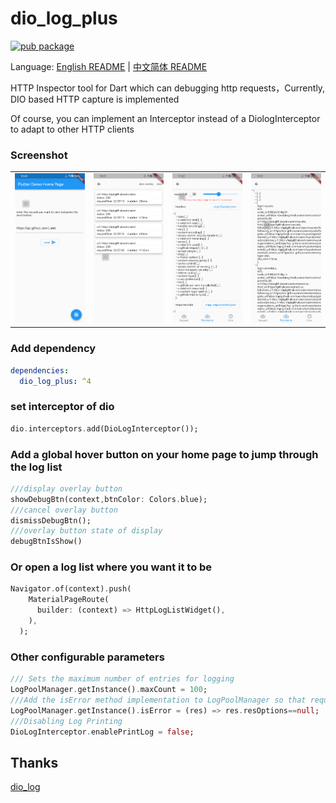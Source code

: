 # dio_log_plus

[![pub package](https://img.shields.io/pub/v/dio_log_plus.svg)](https://pub.dev/packages/dio_log_plus)

Language: [English README](/README.md) | [中文简体 README](/README_zh.md)

HTTP Inspector tool for Dart which can debugging http requests，Currently, DIO based HTTP capture is implemented

Of course, you can implement an Interceptor instead of a DiologInterceptor to adapt to other HTTP clients

### Screenshot

|                   |                   |                   |                   |
| ----------------- | ----------------- | ----------------- | ----------------- |
| ![a](./doc/a.png) | ![b](./doc/b.png) | ![c](./doc/c.png) | ![d](./doc/d.png) |

### Add dependency

```yaml
dependencies:
  dio_log_plus: ^4
```

### set interceptor of dio

```dart
dio.interceptors.add(DioLogInterceptor());
```

### Add a global hover button on your home page to jump through the log list

```dart
///display overlay button
showDebugBtn(context,btnColor: Colors.blue);
///cancel overlay button
dismissDebugBtn();
///overlay button state of display
debugBtnIsShow()
```

### Or open a log list where you want it to be

```dart
Navigator.of(context).push(
    MaterialPageRoute(
      builder: (context) => HttpLogListWidget(),
    ),
  );
```

### Other configurable parameters

```dart
/// Sets the maximum number of entries for logging
LogPoolManager.getInstance().maxCount = 100;
///Add the isError method implementation to LogPoolManager so that request messages defined as errors are displayed in red font
LogPoolManager.getInstance().isError = (res) => res.resOptions==null;
///Disabling Log Printing
DioLogInterceptor.enablePrintLog = false;
```

## Thanks

[dio_log](https://pub.dev/packages/dio_log)
